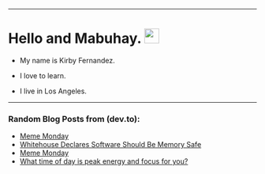 
<img src="https://komarev.com/ghpvc/?username=kirbygit&style=flat-square&color=blue" alt=""/>

---
<h1>
  Hello and Mabuhay.
  <img src="https://media.giphy.com/media/hvRJCLFzcasrR4ia7z/giphy.gif" width="30px"/>
</h1>

- My name is Kirby Fernandez.

- I love to learn.

- I live in Los Angeles.

---

### Random Blog Posts from (dev.to):
<!-- BLOG-POST-LIST:START -->
- [Meme Monday](https://dev.to/ben/meme-monday-2j0b)
- [Whitehouse Declares Software Should Be Memory Safe](https://dev.to/ben/whitehouse-declares-software-should-be-memory-safe-4bb2)
- [Meme Monday](https://dev.to/ben/meme-monday-1k87)
- [What time of day is peak energy and focus for you?](https://dev.to/ben/what-time-of-day-is-peak-energy-and-focus-for-you-2okn)
<!-- BLOG-POST-LIST:END -->
